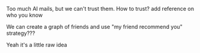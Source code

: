 Too much AI mails, but we can't trust them. How to trust? add reference on who you know

We can create a graph of friends and use "my friend recommend you" strategy??? 

Yeah it's a little raw idea
